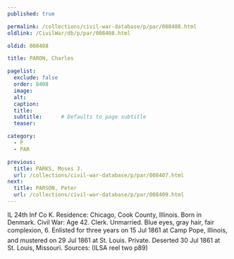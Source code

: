 ```yaml
---
published: true

permalink: /collections/civil-war-database/p/par/008408.html
oldlink: /CivilWar/db/p/par/008408.html

oldid: 008408

title: PARON, Charles

pagelist:
  exclude: false
  order: 8408
  image: 
  alt:
  caption:
  title:
  subtitle:      # Defaults to page subtitle
  teaser:

category: 
  - P 
  - PAR

previous:
  title: PARKS, Moses J.
  url: /collections/civil-war-database/p/par/008407.html  
next:
  title: PARSON, Peter
  url: /collections/civil-war-database/p/par/008409.html   
---
```

IL 24th Inf Co K. Residence: Chicago, Cook County, Illinois. Born in Denmark. Civil War: Age 42. Clerk. Unmarried. Blue eyes, gray hair, fair complexion, 6&#148;. Enlisted for three years on 15 Jul 1861 at Camp Pope, Illinois, and mustered on 29 Jul 1861 at St. Louis. Private. Deserted 30 Jul 1861 at St. Louis, Missouri. Sources: (ILSA reel two p89)